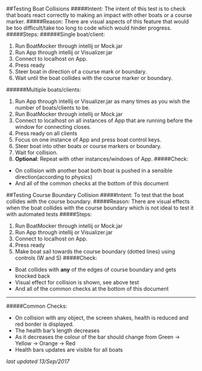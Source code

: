 ##Testing Boat Collisions
#####Intent: 
The intent of this test is to check that boats react correctly to making an impact with other boats or a course marker.
#####Reason: 
There are visual aspects of this feature that would be too difficult/take too long to code which would hinder progress.
#####Steps:
######Single boat/client:
1. Run BoatMocker through intellij or Mock.jar
2. Run App through intellij or Visualizer.jar
3. Connect to localhost on App.
4. Press ready
5. Steer boat in direction of a course mark or boundary.
6. Wait until the boat collides with the course marker or boundary.

######Multiple boats/clients:
1. Run App through intellij or Visualizer.jar as many times as you wish the number of boats/clients to be.
2. Run BoatMocker through intellij or Mock.jar
3. Connect to localhost on all instances of App that are running before the window for connecting closes.
4. Press ready on all clients
5. Focus on one instance of App and press boat control keys.
6. Steer boat into other boats or course markers or boundary.
7. Wait for collision.
8. **Optional**: Repeat with other instances/windows of App.
#####Check:
* On collision with another boat both boat is pushed in a sensible direction(according to physics)
* And all of the common checks at the bottom of this document

##Testing Course Boundary Collision
#####Intent: 
To test that the boat collides with the course boundary.
#####Reason: 
There are visual effects when the boat collides with the course boundary which is not ideal to test it with automated tests
#####Steps: 
1. Run BoatMocker through intellij or Mock.jar
2. Run App through intellij or Visualizer.jar
3. Connect to localhost on App.
4. Press ready
5. Make boat sail towards the course boundary (dotted lines) using controls (W and S)
#####Check:
* Boat collides with **any** of the edges of course boundary and gets knocked back
* Visual effect for collision is shown, see above test
* And all of the common checks at the bottom of this document

----
#####Common Checks:
* On collision with any object, the screen shakes, health is reduced and red border is displayed.
* The health bar’s length decreases
* As it decreases the colour of the bar should change from Green -> Yellow -> Orange -> Red
* Health bars updates are visible for all boats



*last updated 13/Sep/2017*

